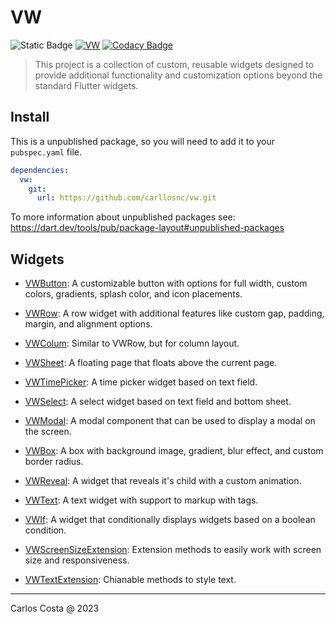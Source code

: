 # VW

![Static Badge](https://img.shields.io/badge/Flutter_package-blue)
[![VW](https://github.com/carllosnc/vw/actions/workflows/dart.yml/badge.svg)](https://github.com/carllosnc/vw/actions/workflows/dart.yml)
[![Codacy Badge](https://app.codacy.com/project/badge/Grade/e195e8a3f0184fdd95dfd2fd9bb3a854)](https://app.codacy.com/gh/carllosnc/vw/dashboard?utm_source=gh&utm_medium=referral&utm_content=&utm_campaign=Badge_grade)

> This project is a collection of custom, reusable widgets designed to provide additional functionality and customization options beyond the standard Flutter widgets.

## Install

This is a unpublished package, so you will need to add it to your `pubspec.yaml` file.

```yaml
dependencies:
  vw:
    git:
      url: https://github.com/carllosnc/vw.git
```

To more information about unpublished packages see: https://dart.dev/tools/pub/package-layout#unpublished-packages

## Widgets

- [VWButton](https://github.com/carllosnc/vw/blob/master/docs/vw_button.md): A customizable button with options for full width, custom colors, gradients, splash color, and icon placements.

- [VWRow](https://github.com/carllosnc/vw/blob/master/docs/vw_column.md): A row widget with additional features like custom gap, padding, margin, and
alignment options.

- [VWColum](https://github.com/carllosnc/vw/blob/master/docs/vw_row.md): Similar to VWRow, but for column layout.

- [VWSheet](https://github.com/carllosnc/vw/blob/master/docs/vw_sheet.md): A floating page that floats above the current page.

- [VWTimePicker](https://github.com/carllosnc/vw/blob/master/docs/vw_timepicker.md): A time picker widget based on text field.

- [VWSelect](https://github.com/carllosnc/vw/blob/master/docs/vw_select.md): A select widget based on text field and bottom sheet.

- [VWModal](https://github.com/carllosnc/vw/blob/master/docs/vw_modal.md): A modal component that can be used to display a modal on the screen.

- [VWBox](https://github.com/carllosnc/vw/blob/master/docs/vw_box.md): A box with background image, gradient, blur effect, and custom border radius.

- [VWReveal](https://github.com/carllosnc/vw/blob/master/docs/vw_reveal.md): A widget that reveals it's child with a custom animation.

- [VWText](https://github.com/carllosnc/vw/blob/master/docs/vw_text.md): A text widget with support to markup with tags.

- [VWIf](https://github.com/carllosnc/vw/blob/master/docs/vw_if.md): A widget that conditionally displays widgets based on a boolean condition.

- [VWScreenSizeExtension](https://github.com/carllosnc/vw/blob/master/docs/vw_screen_size_extension.md):
Extension methods to easily work with screen size and responsiveness.

- [VWTextExtension](https://github.com/carllosnc/vw/blob/master/docs/vw_text_extension.md): Chianable methods to style text.

---

Carlos Costa @ 2023
